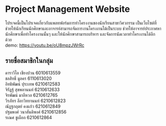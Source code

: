 # Project Management Website
โปรเจคนี้เป็นโปรเจคเกี่ยวกับแพลทฟอร์มการทำโครงงานของนักเรียนสาขาวิศวกรรม เป็นเว็บไซต์ที่ช่วยให้นักเรียนนักศึกษาและอาจารย์สามารถจัดการงานโครงงานได้เป็นระบบ ช่วยให้อาจารย์ประกาศหานักศึกษาเพื่อทำโครงงานนั้นๆ และให้นักศึกษาสามารถบริหาร และจัดการนัดเวลาทำโครงงานได้อีกด้วย <br>
demo: https://youtu.be/oU8mpzJWrRc

## รายชื่อสมาชิกในกลุ่ม
ดาราวิไล เชียงปวน 6010613559 <br>
ชลสิทธิ์ มูลคร 6110613020 <br>
อิทธิพัฒน์ ปุระเทพ 6210612583 <br>
จิรัฏฐ์ สุขพลานนท์ 6210612633 <br>
จิรพัฒน์ มาลีหวล 6210612765 <br>
วีรภัทร ลีลาวิทยานนท์ 6210612823 <br>
ณัฏฐกฤตย์ คงแก้ว 6210612849 <br>
ปฐมพงศ์ วนาสันติพงศ์ 6210612856 <br>
รเณศ ชูเผือก 6210612864
